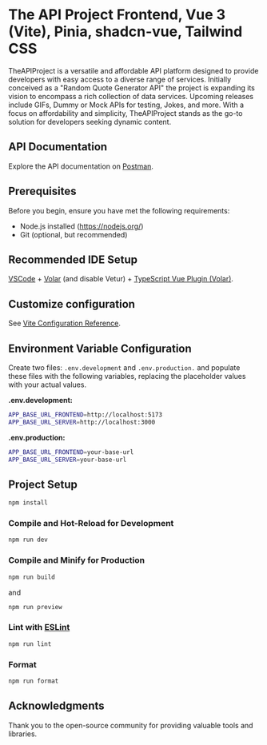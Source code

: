 # The API Project Frontend, Vue 3 (Vite), Pinia, shadcn-vue, Tailwind CSS

TheAPIProject is a versatile and affordable API platform designed to provide developers with easy access to a diverse range of services. Initially conceived as a "Random Quote Generator API" the project is expanding its vision to encompass a rich collection of data services. Upcoming releases include GIFs, Dummy or Mock APIs for testing, Jokes, and more. With a focus on affordability and simplicity, TheAPIProject stands as the go-to solution for developers seeking dynamic content.

## API Documentation

Explore the API documentation on [Postman](https://www.postman.com/hamidbyte/workspace/the-api-project/overview).

## Prerequisites

Before you begin, ensure you have met the following requirements:

- Node.js installed (https://nodejs.org/)
- Git (optional, but recommended)

## Recommended IDE Setup

[VSCode](https://code.visualstudio.com/) + [Volar](https://marketplace.visualstudio.com/items?itemName=Vue.volar) (and disable Vetur) + [TypeScript Vue Plugin (Volar)](https://marketplace.visualstudio.com/items?itemName=Vue.vscode-typescript-vue-plugin).

## Customize configuration

See [Vite Configuration Reference](https://vitejs.dev/config/).

## Environment Variable Configuration

Create two files: `.env.development` and `.env.production.` and populate these files with the following variables, replacing the placeholder values with your actual values.

**.env.development:**

```bash
APP_BASE_URL_FRONTEND=http://localhost:5173
APP_BASE_URL_SERVER=http://localhost:3000
```

**.env.production:**

```bash
APP_BASE_URL_FRONTEND=your-base-url
APP_BASE_URL_SERVER=your-base-url
```

## Project Setup

```sh
npm install
```

### Compile and Hot-Reload for Development

```sh
npm run dev
```

### Compile and Minify for Production

```sh
npm run build
```

and

```sh
npm run preview
```

### Lint with [ESLint](https://eslint.org/)

```sh
npm run lint
```

### Format

```sh
npm run format
```

## Acknowledgments

Thank you to the open-source community for providing valuable tools and libraries.
